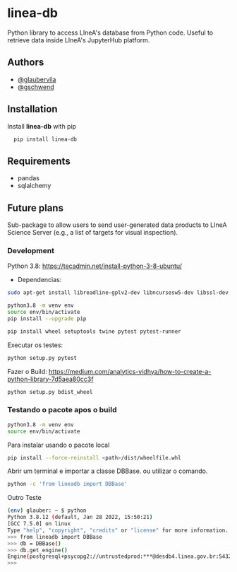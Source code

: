 # linea-db

Python library to access LIneA's database from Python code. 
Useful to retrieve data inside LIneA's JupyterHub platform. 

## Authors

* [@glaubervila](https://github.com/glaubervila)
* [@gschwend](https://www.github.com/gschwend)

## Installation

Install **linea-db** with pip

```bash
  pip install linea-db
```

## Requirements

* pandas
* sqlalchemy

## Future plans

Sub-package to allow users to send user-generated data products to LIneA Science Server (e.g., a list of targets for visual inspection). 

### Development

Python 3.8: <https://tecadmin.net/install-python-3-8-ubuntu/>

* Dependencias:

```bash
sudo apt-get install libreadline-gplv2-dev libncursesw5-dev libssl-dev libsqlite3-dev tk-dev libgdbm-dev libc6-dev libbz2-dev libffi-dev zlib1g-dev liblzma-dev
```

```bash
python3.8 -m venv env
source env/bin/activate
pip install --upgrade pip
```

```bash
pip install wheel setuptools twine pytest pytest-runner
```

Executar os testes:

```bash
python setup.py pytest
```

Fazer o Build: https://medium.com/analytics-vidhya/how-to-create-a-python-library-7d5aea80cc3f

```bash
python setup.py bdist_wheel
```

### Testando o pacote apos o build

```bash
python3.8 -m venv env
source env/bin/activate
```

Para instalar usando o pacote local

```bash
pip install --force-reinstall <path>/dist/wheelfile.whl
```

Abrir um terminal e importar a classe DBBase. ou utilizar o comando. 

```bash
python -c 'from lineadb import DBBase'
```

Outro Teste

```bash
(env) glauber: ~ $ python 
Python 3.8.12 (default, Jan 28 2022, 15:50:21) 
[GCC 7.5.0] on linux
Type "help", "copyright", "credits" or "license" for more information.
>>> from lineadb import DBBase
>>> db = DBBase()
>>> db.get_engine()
Engine(postgresql+psycopg2://untrustedprod:***@desdb4.linea.gov.br:5432/prod_gavo)
>>> 

```
